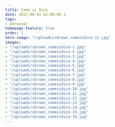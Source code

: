 ```yaml
---
title: Come si Dice
date: 2017-06-01 01:00:00 Z
tags:
- personal
homepage-feature: true
order: 1
hero-image: "/uploads/sbrown_comesidice-12.jpg"
images:
- "/uploads/sbrown_comesidice-1.jpg"
- "/uploads/sbrown_comesidice-2.jpg"
- "/uploads/sbrown_comesidice-3.jpg"
- "/uploads/sbrown_comesidice-4.jpg"
- "/uploads/sbrown_comesidice-5.jpg"
- "/uploads/sbrown_comesidice-6.jpg"
- "/uploads/sbrown_comesidice-7.jpg"
- "/uploads/sbrown_comesidice-8.jpg"
- "/uploads/sbrown_comesidice-9.jpg"
- "/uploads/sbrown_comesidice-10.jpg"
- "/uploads/sbrown_comesidice-11.jpg"
- "/uploads/sbrown_comesidice-12.jpg"
- "/uploads/sbrown_comesidice-13.jpg"
- "/uploads/sbrown_comesidice-14.jpg"
- "/uploads/sbrown_comesidice-15.jpg"
- "/uploads/sbrown_comesidice-16.jpg"
---
```


